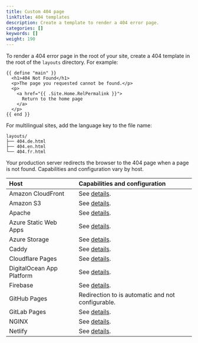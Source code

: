 ```yaml
---
title: Custom 404 page
linkTitle: 404 templates
description: Create a template to render a 404 error page.
categories: []
keywords: []
weight: 190
---
```


To render a 404 error page in the root of your site, create a 404 template in the root of the `layouts` directory. For example:

```go-html-template {file="layouts/404.html"}
{{ define "main" }}
  <h1>404 Not Found</h1>
  <p>The page you requested cannot be found.</p>
  <p>
    <a href="{{ .Site.Home.RelPermalink }}">
      Return to the home page
    </a>
  </p>
{{ end }}
```

For multilingual sites, add the language key to the file name:

```tree
layouts/
├── 404.de.html
├── 404.en.html
└── 404.fr.html
```

Your production server redirects the browser to the 404 page when a page is not found. Capabilities and configuration vary by host.

Host|Capabilities and configuration
:--|:--
Amazon CloudFront|See&nbsp;[details](https://docs.aws.amazon.com/AmazonCloudFront/latest/DeveloperGuide/GeneratingCustomErrorResponses.html).
Amazon S3|See&nbsp;[details](https://docs.aws.amazon.com/AmazonS3/latest/userguide/CustomErrorDocSupport.html).
Apache|See&nbsp;[details](https://httpd.apache.org/docs/2.4/custom-error.html).
Azure Static Web Apps|See&nbsp;[details](https://learn.microsoft.com/en-us/azure/static-web-apps/configuration#response-overrides).
Azure Storage|See&nbsp;[details](https://learn.microsoft.com/en-us/azure/storage/blobs/storage-blob-static-website#setting-up-a-static-website).
Caddy|See&nbsp;[details](https://caddyserver.com/docs/caddyfile/directives/handle_errors).
Cloudflare Pages|See&nbsp;[details](https://developers.cloudflare.com/pages/configuration/serving-pages/#not-found-behavior).
DigitalOcean App Platform|See&nbsp;[details](https://docs.digitalocean.com/products/app-platform/how-to/manage-static-sites/#configure-a-static-site).
Firebase|See&nbsp;[details](https://firebase.google.com/docs/hosting/full-config#404).
GitHub Pages|Redirection to is automatic and not configurable.
GitLab Pages|See&nbsp;[details](https://docs.gitlab.com/ee/user/project/pages/introduction.html#custom-error-codes-pages).
NGINX|See&nbsp;[details](https://nginx.org/en/docs/http/ngx_http_core_module.html#error_page).
Netlify|See&nbsp;[details](https://docs.netlify.com/routing/redirects/redirect-options/).
